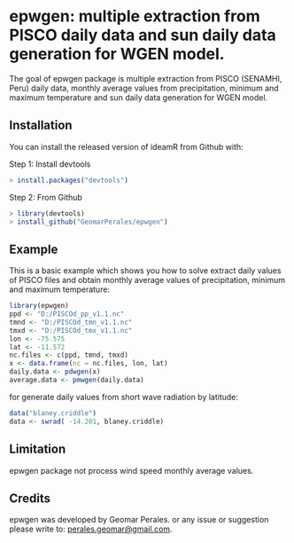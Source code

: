# epwgen: multiple extraction from PISCO daily data and sun daily data generation for WGEN model.

The goal of epwgen package is multiple extraction from PISCO (SENAMHI, Peru) daily data, monthly average values from precipitation, minimum and maximum temperature and sun daily data generation for WGEN model. 

## Installation

You can install the released version of ideamR from Github with:

Step 1: Install devtools

``` r
> install.packages("devtools")
```

Step 2: From Github

``` r
> library(devtools)
> install_github("GeomarPerales/epwgen")
```

## Example

This is a basic example which shows you how to solve extract daily values of PISCO files and obtain
monthly average values of precipitation, minimum and maximum temperature:

``` r
library(epwgen)
ppd <- "D:/PISCOd_pp_v1.1.nc"
tmnd <- "D:/PISCOd_tmn_v1.1.nc"
tmxd <- "D:/PISCOd_tmx_v1.1.nc"
lon <- -75.575
lat <- -11.572
nc.files <- c(ppd, tmnd, tmxd)
x <- data.frame(nc = nc.files, lon, lat)
daily.data <- pdwgen(x)
average.data <- pmwgen(daily.data)
```
for generate daily values from short wave radiation by latitude:
``` r
data("blaney.criddle")
data <- swrad( -14.201, blaney.criddle)
```

## Limitation

epwgen package not process wind speed monthly average values.

## Credits

epwgen was developed by Geomar Perales. or any issue or suggestion please write
to: perales.geomar@gmail.com.

